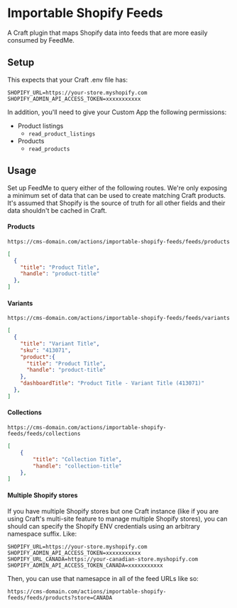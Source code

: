 # Importable Shopify Feeds

A Craft plugin that maps Shopify data into feeds that are more easily consumed by FeedMe.

## Setup

This expects that your Craft .env file has:

```env
SHOPIFY_URL=https://your-store.myshopify.com
SHOPIFY_ADMIN_API_ACCESS_TOKEN=xxxxxxxxxxx
```

In addition, you'll need to give your Custom App the following permissions:

- Product listings
  - `read_product_listings`
- Products
  - `read_products`

## Usage

Set up FeedMe to query either of the following routes.  We're only exposing a minimum set of data that can be used to create matching Craft products.  It's assumed that Shopify is the source of truth for all other fields and their data shouldn't be cached in Craft.

#### Products

`https://cms-domain.com/actions/importable-shopify-feeds/feeds/products`

```json
[
  {
    "title": "Product Title",
    "handle": "product-title"
  },
]
```

#### Variants

`https://cms-domain.com/actions/importable-shopify-feeds/feeds/variants`

```json
[
  {
    "title": "Variant Title",
    "sku": "413071",
    "product":{
      "title": "Product Title",
      "handle": "product-title"
    },
    "dashboardTitle": "Product Title - Variant Title (413071)"
  },
]
```

#### Collections

`https://cms-domain.com/actions/importable-shopify-feeds/feeds/collections`

```json
[
	{
		"title": "Collection Title",
		"handle": "collection-title"
	},
]
```

#### Multiple Shopify stores

If you have multiple Shopify stores but one Craft instance (like if you are using Craft's multi-site feature to manage multiple Shopify stores), you can should can specify the Shopify ENV credentials using an arbitrary namespace suffix.  Like:

```env
SHOPIFY_URL=https://your-store.myshopify.com
SHOPIFY_ADMIN_API_ACCESS_TOKEN=xxxxxxxxxxx
SHOPIFY_URL_CANADA=https://your-canadian-store.myshopify.com
SHOPIFY_ADMIN_API_ACCESS_TOKEN_CANADA=xxxxxxxxxxx
```

Then, you can use that namesapce in all of the feed URLs like so:

`https://cms-domain.com/actions/importable-shopify-feeds/feeds/products?store=CANADA`
